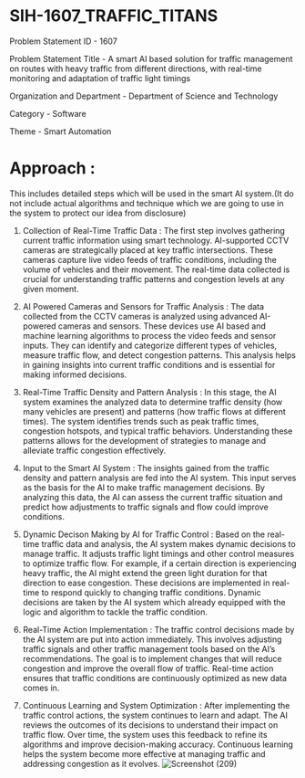# SIH-1607_TRAFFIC_TITANS

Problem Statement ID	- 1607

Problem Statement Title - A smart AI based solution for traffic management on routes with heavy traffic from different directions, with real-time monitoring and adaptation of traffic light timings

Organization and Department	- Department of Science and Technology

Category	- Software

Theme	- Smart Automation

#  Approach :
This includes detailed steps which will be used in the smart AI system.(It do not include actual algorithms and technique which we are going to use in the system to protect our idea from disclosure)
1. Collection of Real-Time Traffic Data : 
The first step involves gathering current traffic information using smart technology. AI-supported CCTV cameras are strategically placed at key traffic intersections. These cameras capture live video feeds of traffic conditions, including the volume of vehicles and their movement. The real-time data collected is crucial for understanding traffic patterns and congestion levels at any given moment.
   
2. AI Powered Cameras and Sensors for Traffic Analysis : 
The data collected from the CCTV cameras is analyzed using advanced AI-powered cameras and sensors. These devices use AI based and machine learning algorithms to process the video feeds and sensor inputs. They can identify and categorize different types of vehicles, measure traffic flow, and detect congestion patterns. This analysis helps in gaining insights into current traffic conditions and is essential for making informed decisions.
   
3. Real-Time Traffic Density and Pattern Analysis : 
In this stage, the AI system examines the analyzed data to determine traffic density (how many vehicles are present) and patterns (how traffic flows at different times). The system identifies trends such as peak traffic times, congestion hotspots, and typical traffic behaviors. Understanding these patterns allows for the development of strategies to manage and alleviate traffic congestion effectively.
   
4. Input to the Smart AI System : 
The insights gained from the traffic density and pattern analysis are fed into the AI system. This input serves as the basis for the AI to make traffic management decisions. By analyzing this data, the AI can assess the current traffic situation and predict how adjustments to traffic signals and flow could improve conditions.
   
5. Dynamic Decison Making by AI for Traffic Control : 
Based on the real-time traffic data and analysis, the AI system makes dynamic decisions to manage traffic. It adjusts traffic light timings and other control measures to optimize traffic flow. For example, if a certain direction is experiencing heavy traffic, the AI might extend the green light duration for that direction to ease congestion. These decisions are implemented in real-time to respond quickly to changing traffic conditions.
Dynamic decisions are taken by the AI system which already equipped with the logic and algorithm to tackle the traffic condition.

6. Real-Time Action Implementation : 
The traffic control decisions made by the AI system are put into action immediately. This involves adjusting traffic signals and other traffic management tools based on the AI’s recommendations. The goal is to implement changes that will reduce congestion and improve the overall flow of traffic. Real-time action ensures that traffic conditions are continuously optimized as new data comes in.

7. Continuous Learning and System Optimization : 
After implementing the traffic control actions, the system continues to learn and adapt. The AI reviews the outcomes of its decisions to understand their impact on traffic flow. Over time, the system uses this feedback to refine its algorithms and improve decision-making accuracy. Continuous learning helps the system become more effective at managing traffic and addressing congestion as it evolves.
![Screenshot (209)](https://github.com/user-attachments/assets/40785b40-fd09-4808-aabe-4a88fa4b1dad)
